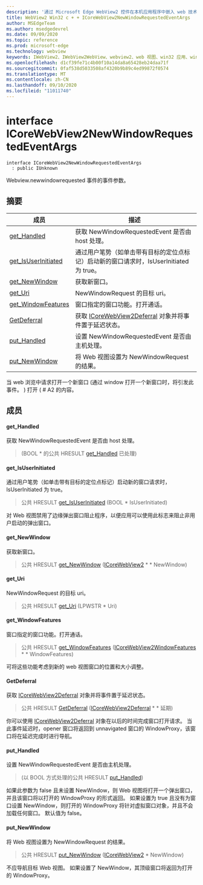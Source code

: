 ```yaml
---
description: '通过 Microsoft Edge WebView2 控件在本机应用程序中嵌入 web 技术 (HTML、CSS 和 JavaScript) '
title: WebView2 Win32 c + + ICoreWebView2NewWindowRequestedEventArgs
author: MSEdgeTeam
ms.author: msedgedevrel
ms.date: 09/09/2020
ms.topic: reference
ms.prod: microsoft-edge
ms.technology: webview
keywords: IWebView2、IWebView2WebView、webview2、web 视图、win32 应用、win32、edge、ICoreWebView2、ICoreWebView2Controller、浏览器控件、边缘 html、ICoreWebView2NewWindowRequestedEventArgs
ms.openlocfilehash: d1cf39fe71c4b00f10a14da8a65428eb24daa71f
ms.sourcegitcommit: 0faf538d5033508af4320b9b89c4ed99872f0574
ms.translationtype: MT
ms.contentlocale: zh-CN
ms.lasthandoff: 09/10/2020
ms.locfileid: "11011740"
---
```

# interface ICoreWebView2NewWindowRequestedEventArgs 

```
interface ICoreWebView2NewWindowRequestedEventArgs
  : public IUnknown
```

Webview.newwindowrequested 事件的事件参数。

## 摘要

 成员                        | 描述
--------------------------------|---------------------------------------------
[get_Handled](#get_handled) | 获取 NewWindowRequestedEvent 是否由 host 处理。
[get_IsUserInitiated](#get_isuserinitiated) | 通过用户笔势（如单击带有目标的定位点标记）启动新的窗口请求时，IsUserInitiated 为 true。
[get_NewWindow](#get_newwindow) | 获取新窗口。
[get_Uri](#get_uri) | NewWindowRequest 的目标 uri。
[get_WindowFeatures](#get_windowfeatures) | 窗口指定的窗口功能。打开通话。
[GetDeferral](#getdeferral) | 获取 [ICoreWebView2Deferral](icorewebview2deferral.md) 对象并将事件置于延迟状态。
[put_Handled](#put_handled) | 设置 NewWindowRequestedEvent 是否由主机处理。
[put_NewWindow](#put_newwindow) | 将 Web 视图设置为 NewWindowRequest 的结果。

当 web 浏览中请求打开一个新窗口 (通过 window 打开一个新窗口时，将引发此事件。 ) 打开 ( # A2 的内容。

## 成员

#### get_Handled 

获取 NewWindowRequestedEvent 是否由 host 处理。

>  (BOOL * 的公共 HRESULT [get_Handled](#get_handled) 已处理) 

#### get_IsUserInitiated 

通过用户笔势（如单击带有目标的定位点标记）启动新的窗口请求时，IsUserInitiated 为 true。

> 公共 HRESULT [get_IsUserInitiated](#get_isuserinitiated) (BOOL * IsUserInitiated) 

对 Web 视图禁用了边缘弹出窗口阻止程序，以便应用可以使用此标志来阻止非用户启动的弹出窗口。

#### get_NewWindow 

获取新窗口。

> 公共 HRESULT [get_NewWindow](#get_newwindow) ([ICoreWebView2](icorewebview2.md) * * NewWindow) 

#### get_Uri 

NewWindowRequest 的目标 uri。

> 公共 HRESULT [get_Uri](#get_uri) (LPWSTR * Uri) 

#### get_WindowFeatures 

窗口指定的窗口功能。打开通话。

> 公共 HRESULT [get_WindowFeatures](#get_windowfeatures) ([ICoreWebView2WindowFeatures](icorewebview2windowfeatures.md) * * WindowFeatures) 

可将这些功能考虑到新的 web 视图窗口的位置和大小调整。

#### GetDeferral 

获取 [ICoreWebView2Deferral](icorewebview2deferral.md) 对象并将事件置于延迟状态。

> 公共 HRESULT [GetDeferral](#getdeferral) ([ICoreWebView2Deferral](icorewebview2deferral.md) * * 延期) 

你可以使用 [ICoreWebView2Deferral](icorewebview2deferral.md) 对象在以后的时间完成窗口打开请求。 当此事件延迟时，opener 窗口将返回到 unnavigated 窗口的 WindowProxy，该窗口将在延迟完成时进行导航。

#### put_Handled 

设置 NewWindowRequestedEvent 是否由主机处理。

>  (以 BOOL 方式处理的公共 HRESULT [put_Handled](#put_handled)) 

如果此参数为 false 且未设置 NewWindow，则 Web 视图将打开一个弹出窗口，并且该窗口将以打开的 WindowProxy 的形式返回。 如果设置为 true 且没有为窗口设置 NewWindow，则打开的 WindowProxy 将针对虚拟窗口对象，并且不会加载任何窗口。 默认值为 false。

#### put_NewWindow 

将 Web 视图设置为 NewWindowRequest 的结果。

> 公共 HRESULT [put_NewWindow](#put_newwindow) ([ICoreWebView2](icorewebview2.md) * NewWindow) 

不应导航目标 Web 视图。 如果设置了 NewWindow，其顶级窗口将返回为打开的 WindowProxy。

